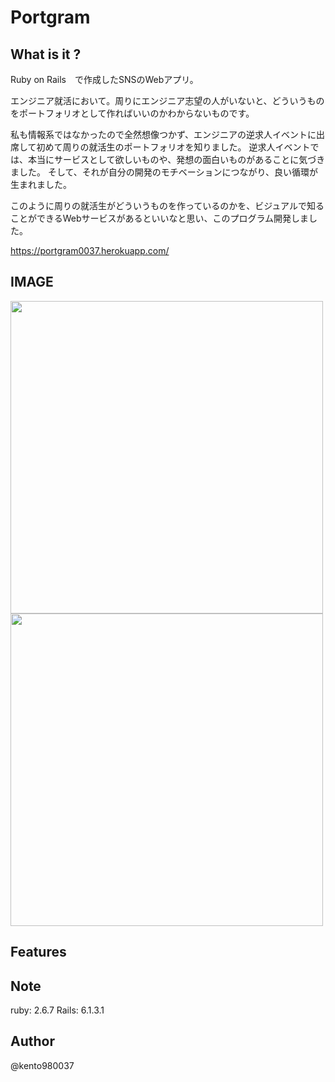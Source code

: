 # Portgram

## What is it ?
Ruby on Rails　で作成したSNSのWebアプリ。

エンジニア就活において。周りにエンジニア志望の人がいないと、どういうものをポートフォリオとして作ればいいのかわからないものです。

私も情報系ではなかったので全然想像つかず、エンジニアの逆求人イベントに出席して初めて周りの就活生のポートフォリオを知りました。
逆求人イベントでは、本当にサービスとして欲しいものや、発想の面白いものがあることに気づきました。
そして、それが自分の開発のモチベーションにつながり、良い循環が生まれました。

このように周りの就活生がどういうものを作っているのかを、ビジュアルで知ることができるWebサービスがあるといいなと思い、このプログラム開発しました。

https://portgram0037.herokuapp.com/
 
## IMAGE
<img src="https://user-images.githubusercontent.com/82075582/138841151-9786678a-5afc-4b32-a289-9055533399e1.png" width="500px">
<img src="https://user-images.githubusercontent.com/82075582/138841189-1b72a253-9786-4cc7-9907-2aa1470cd272.png" width="500px">
 
## Features


 
## Note
ruby: 2.6.7
Rails: 6.1.3.1
 
## Author
@kento980037
 

